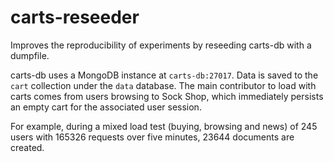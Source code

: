 # carts-reseeder

Improves the reproducibility of experiments by reseeding carts-db with a
dumpfile.

carts-db uses a MongoDB instance at `carts-db:27017`. Data is saved to the
`cart` collection under the `data` database. The main contributor to load with
carts comes from users browsing to Sock Shop, which immediately persists an
empty cart for the associated user session.

For example, during a mixed load test (buying, browsing and news) of 245 users
with 165326 requests over five minutes, 23644 documents are created.
